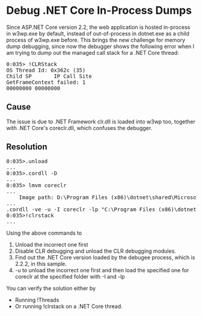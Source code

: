 # Debug .NET Core In-Process Dumps

Since ASP.NET Core version 2.2, the web application is hosted in-process in w3wp.exe by default, instead of out-of-process in dotnet.exe as a child process of w3wp.exe before. This brings the new challenge for memory dump debugging, since now the debugger shows the following error when I am trying to dump out the managed call stack for a .NET Core thread:
<pre>
0:035> !CLRStack
OS Thread Id: 0x362c (35)
Child SP       IP Call Site
GetFrameContext failed: 1
00000000 00000000 
</pre>

## Cause
The issue is due to .NET Framework clr.dll is loaded into w3wp too, together with .NET Core's coreclr.dll, which confuses the debugger.

## Resolution
<pre>
0:035>.unload
...
0:035>.cordll -D
...
0:035> lmvm coreclr
...
    Image path: D:\Program Files (x86)\dotnet\shared\Microsoft.NETCore.App\2.2.2\coreclr.dll
...
.cordll -ve -u -I coreclr -lp "C:\Program Files (x86)\dotnet\shared\Microsoft.NETCore.App\2.2.2"
0:035>!clrstack
...
</pre>
Using the above commands to
1. Unload the incorrect one first
2. Disable CLR debugging and unload the CLR debugging modules.
3. Find out the .NET Core version loaded by the debugee process, which is 2.2.2, in this sample.
4. -u to unload the incorrect one first and then load the specified one for coreclr at the specified folder with -I and -lp

You can verify the solution either by
* Running !Threads 
* Or running !clrstack on a .NET Core thread.